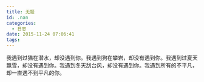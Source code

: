 ```yaml
---
title: 无题
id: .nan
categories:
  - 日志
date: 2015-11-24 07:06:41
tags:
---
```


我遇到过猫在潜水，却没遇到你。我遇到狗在攀岩，却没有遇到你。我遇到过夏天飘雪，却没有遇到你。我遇到冬天刮台风，却没有遇到你。我遇到所有的不平凡，却一直遇不到平凡的你。